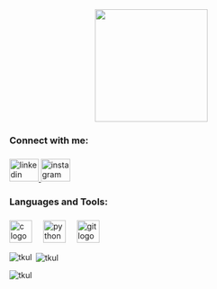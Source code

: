 
<div align="center">
  <img height="200" src="https://media.tenor.com/TiwoNT6JVcgAAAAj/capyroll.gif"  />
</div>

###

<h3 align="left">Connect with me:</h3>

###

<div align="left">
  <a href="https://linkedin.com/in/tugcekul" target="_blank">
    <img src="https://raw.githubusercontent.com/maurodesouza/profile-readme-generator/master/src/assets/icons/social/linkedin/default.svg" width="52" height="40" alt="linkedin logo"  />
  </a>
  <a href="https://instagram.com/tugcekul13" target="_blank">
    <img src="https://raw.githubusercontent.com/maurodesouza/profile-readme-generator/master/src/assets/icons/social/instagram/default.svg" width="52" height="40" alt="instagram logo"  />
  </a>
</div>

###

<h3 align="left">Languages and Tools:</h3>

###

<div align="left">
  <img src="https://cdn.jsdelivr.net/gh/devicons/devicon/icons/c/c-original.svg" height="40" alt="c logo"  />
  <img width="12" />
  <img src="https://cdn.jsdelivr.net/gh/devicons/devicon/icons/python/python-original.svg" height="40" alt="python logo"  />
  <img width="12" />
  <img src="https://cdn.jsdelivr.net/gh/devicons/devicon/icons/git/git-original.svg" height="40" alt="git logo"  />
</div>

<p><img align="left" src="https://github-readme-stats.vercel.app/api/top-langs?username=tkul&show_icons=true&locale=en&layout=compact" alt="tkul" /></p>

<p>&nbsp;<img align="center" src="https://github-readme-stats.vercel.app/api?username=tkul&show_icons=true&locale=en" alt="tkul" /></p>

<p><img align="center" src="https://github-readme-streak-stats.herokuapp.com/?user=tkul&" alt="tkul" /></p>

###
